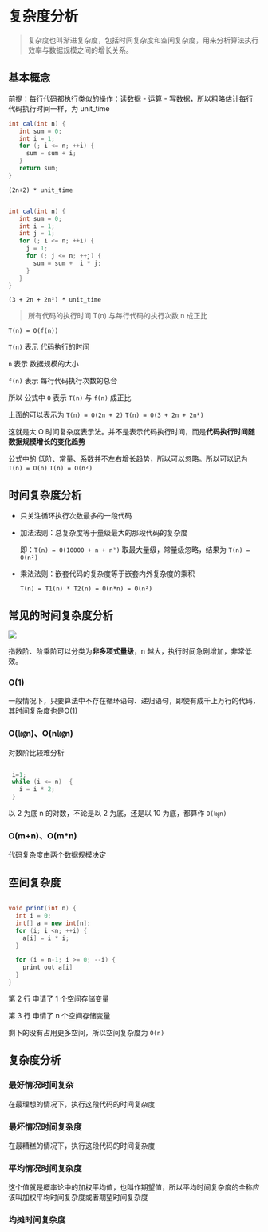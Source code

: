 # 复杂度分析

> 复杂度也叫渐进复杂度，包括时间复杂度和空间复杂度，用来分析算法执行效率与数据规模之间的增长关系。



## 基本概念

前提：每行代码都执行类似的操作：读数据 - 运算 - 写数据，所以粗略估计每行代码执行时间一样，为 unit_time

```java
int cal(int n) {
   int sum = 0;
   int i = 1;
   for (; i <= n; ++i) {
     sum = sum + i;
   }
   return sum;
}
```

`(2n+2) * unit_time`



```java

int cal(int n) {
   int sum = 0;
   int i = 1;
   int j = 1;
   for (; i <= n; ++i) {
     j = 1;
     for (; j <= n; ++j) {
       sum = sum +  i * j;
     }
   }
}
```

`(3 + 2n + 2n²) * unit_time`



> 所有代码的执行时间 T(n) 与每行代码的执行次数 n 成正比

`T(n) = O(f(n))`

`T(n)` 表示 代码执行的时间

`n` 表示 数据规模的大小

`f(n)` 表示 每行代码执行次数的总合

所以 公式中 `O` 表示  `T(n)` 与 `f(n)` 成正比

上面的可以表示为  `T(n) = O(2n + 2)`  `T(n) = O(3 + 2n + 2n²)`



这就是大 O 时间复杂度表示法。并不是表示代码执行时间，而是**代码执行时间随数据规模增长的变化趋势**



公式中的 低阶、常量、系数并不左右增长趋势，所以可以忽略。所以可以记为 `T(n) = O(n)` `T(n) = O(n²)`

## 时间复杂度分析

- 只关注循环执行次数最多的一段代码

- 加法法则：总复杂度等于量级最大的那段代码的复杂度

    即：`T(n) = O(10000 + n + n²)` 取最大量级，常量级忽略，结果为 `T(n) = O(n²)`

- 乘法法则：嵌套代码的复杂度等于嵌套内外复杂度的乘积

    `T(n) = T1(n) * T2(n) = O(n*n) = O(n²)`



## 常见的时间复杂度分析

![](http://file.wangsijie.top/blog/20200321110442.png)



指数阶、阶乘阶可以分类为**非多项式量级**，n 越大，执行时间急剧增加，非常低效。



### O(1)

一般情况下，只要算法中不存在循环语句、递归语句，即使有成千上万行的代码，其时间复杂度也是Ο(1)



### O(㏒n)、O(n㏒n)

对数阶比较难分析

```java

 i=1;
 while (i <= n)  {
   i = i * 2;
 }
```

以 2 为底 n 的对数，不论是以 2 为底，还是以 10 为底，都算作 `O(㏒n)`

### O(m+n)、O(m*n)

代码复杂度由两个数据规模决定



## 空间复杂度

```java

void print(int n) {
  int i = 0;
  int[] a = new int[n];
  for (i; i <n; ++i) {
    a[i] = i * i;
  }

  for (i = n-1; i >= 0; --i) {
    print out a[i]
  }
}
```

第 2 行 申请了 1 个空间存储变量

第 3 行 申情了 n 个空间存储变量

剩下的没有占用更多空间，所以空间复杂度为 `O(n)`



## 复杂度分析

### 最好情况时间复杂

在最理想的情况下，执行这段代码的时间复杂度



### 最坏情况时间复杂度

在最糟糕的情况下，执行这段代码的时间复杂度



### 平均情况时间复杂度

这个值就是概率论中的加权平均值，也叫作期望值，所以平均时间复杂度的全称应该叫加权平均时间复杂度或者期望时间复杂度

### 均摊时间复杂度